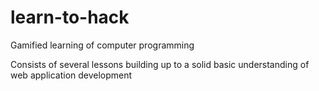 learn-to-hack
=============

Gamified learning of computer programming

Consists of several lessons building up to a solid basic understanding of web application development